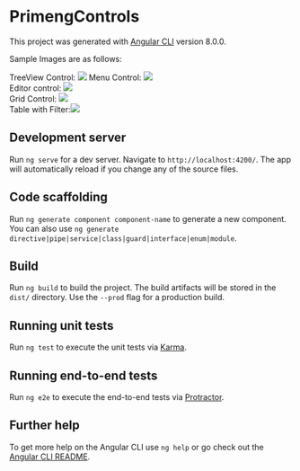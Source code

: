 # PrimengControls

This project was generated with [Angular CLI](https://github.com/angular/angular-cli) version 8.0.0.

Sample Images are as follows:

TreeView Control: <img src="images/treeview.PNG">
Menu Control:     <img src="images/menu.PNG">
<br />
Editor control:   <img src="images/editor.PNG">
<br />
Grid Control:     <img src="images/grid.PNG">
<br />
Table with Filter:<img src="images/tablewithfilter_handson_alternative.PNG">

## Development server

Run `ng serve` for a dev server. Navigate to `http://localhost:4200/`. The app will automatically reload if you change any of the source files.

## Code scaffolding

Run `ng generate component component-name` to generate a new component. You can also use `ng generate directive|pipe|service|class|guard|interface|enum|module`.

## Build

Run `ng build` to build the project. The build artifacts will be stored in the `dist/` directory. Use the `--prod` flag for a production build.

## Running unit tests

Run `ng test` to execute the unit tests via [Karma](https://karma-runner.github.io).

## Running end-to-end tests

Run `ng e2e` to execute the end-to-end tests via [Protractor](http://www.protractortest.org/).

## Further help

To get more help on the Angular CLI use `ng help` or go check out the [Angular CLI README](https://github.com/angular/angular-cli/blob/master/README.md).
